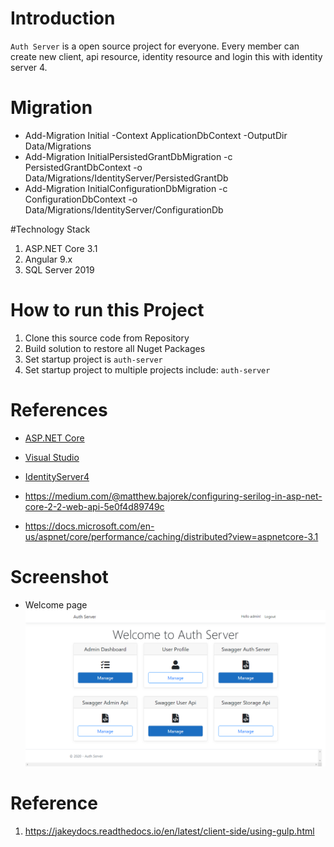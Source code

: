 # Introduction 
`Auth Server` is a open source project for everyone. Every member can create new client, api resource, identity resource and login this with identity server 4. 

# Migration
- Add-Migration Initial -Context ApplicationDbContext -OutputDir Data/Migrations
- Add-Migration InitialPersistedGrantDbMigration -c PersistedGrantDbContext -o Data/Migrations/IdentityServer/PersistedGrantDb
- Add-Migration InitialConfigurationDbMigration -c ConfigurationDbContext -o Data/Migrations/IdentityServer/ConfigurationDb

#Technology Stack
1. ASP.NET Core 3.1
2. Angular 9.x
5. SQL Server 2019

# How to run this Project
1. Clone this source code from Repository
2. Build solution to restore all Nuget Packages
2. Set startup project is `auth-server`
4. Set startup project to multiple projects include: `auth-server`

# References
- [ASP.NET Core](https://docs.microsoft.com/en-us/aspnet/core/?view=aspnetcore-3.1)
- [Visual Studio](https://visualstudio.microsoft.com/)
- [IdentityServer4](https://identityserver.io/)

- https://medium.com/@matthew.bajorek/configuring-serilog-in-asp-net-core-2-2-web-api-5e0f4d89749c
- https://docs.microsoft.com/en-us/aspnet/core/performance/caching/distributed?view=aspnetcore-3.1

# Screenshot

- Welcome page
![alt tag](./auth-server/wwwroot/git-images/index-page.png)


# Reference
1. https://jakeydocs.readthedocs.io/en/latest/client-side/using-gulp.html